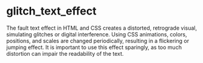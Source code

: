 # glitch_text_effect
 The fault text effect in HTML and CSS creates a distorted, retrograde visual, simulating glitches or digital interference. Using CSS animations, colors, positions, and scales are changed periodically, resulting in a flickering or jumping effect. It is important to use this effect sparingly, as too much distortion can impair the readability of the text.
